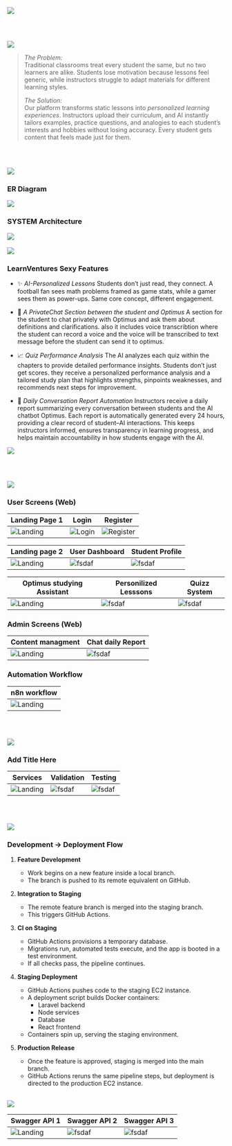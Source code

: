 <img src="./readme/title1.svg"/>

<br><br>

<!-- project overview -->
<img src="./readme/title2.svg"/>

> *The Problem:*<br>
Traditional classrooms treat every student the same, but no two learners are alike. Students lose motivation because lessons feel generic, while instructors struggle to adapt materials for different learning styles.
>
> *The Solution:*<br>
Our platform transforms static lessons into *personalized learning experiences*. Instructors upload their curriculum, and AI instantly tailors examples, practice questions, and analogies to each student’s interests and hobbies without losing accuracy. Every student gets content that feels made just for them.


<br><br>

<!-- System Design -->
<img src="./readme/title3.svg"/>

### ER Diagram

<img src="./readme/er_diagram.svg"/>

### SYSTEM Architecture

<img src="./readme/demo/Architecture.png"/>
<br><br>

<!-- Project Highlights -->
<img src="./readme/title4.svg"/>

### LearnVentures Sexy Features

- ✨ *AI-Personalized Lessons*
Students don’t just read, they connect. A football fan sees math problems framed as game stats, while a gamer sees them as power-ups. Same core concept, different engagement.

- 🤖 *A PrivateChat Section between the student and Optimus*
 A section for the student to chat privately with Optimus and ask them about definitions and clarifications. also it includes voice transcribtion where the student can record a voice and the voice will be transcribed to text message before the student can send it to optimus.

- 📈 *Quiz Performance Analysis*
The AI analyzes each quiz within the chapters to provide detailed performance insights. Students don’t just get scores. they receive a personalized performance analysis and a tailored study plan that highlights strengths, pinpoints weaknesses, and recommends next steps for improvement.

- 📝 *Daily Conversation Report Automation*
Instructors receive a daily report summarizing every conversation between students and the AI chatbot Optimus. Each report is automatically generated every 24 hours, providing a clear record of student–AI interactions. This keeps instructors informed, ensures transparency in learning progress, and helps maintain accountability in how students engage with the AI.

<img src="./readme/demo/features.png"/>

<br><br>

<!-- Demo -->
<img src="./readme/title5.svg"/>

### User Screens (Web)

| Landing Page 1                     | Login                             | Register                        |
| ---------------------------------- | --------------------------------- | -------------------------------- |
| ![Landing](./readme/demo/Landing1.png) | ![Login](./readme/demo/Login.png) | ![Register](./readme/demo/register.png) |

| Landing page 2                            | User Dashboard                       |Student Profile                      |
| --------------------------------------- | ------------------------------------- | ------------------------------------- |
| ![Landing](./readme/demo/Landing2.png) | ![fsdaf](./readme/demo/Dashboard.png) | ![fsdaf](./readme/demo/profile.png) |

| Optimus studying Assistant                           | Personilized Lesssons                       |Quizz System                      |
| --------------------------------------- | ------------------------------------- | ------------------------------------- |
| ![Landing](./readme/demo/chatbot.gif) | ![fsdaf](./readme/demo/personilized.gif) | ![fsdaf](./readme/demo/quizz.gif) |

### Admin Screens (Web)

| Content managment                             | Chat daily Report                       |
| --------------------------------------- | ------------------------------------- |
| ![Landing](./readme/demo/managment.gif) | ![fsdaf](./readme/demo/report.gif) |

### Automation Workflow

| n8n workflow                             | 
| --------------------------------------- | 
| ![Landing](./readme/demo/n8n.gif) | 



<br><br>

<!-- Development & Testing -->
<img src="./readme/title6.svg"/>

### Add Title Here


| Services                            | Validation                       | Testing                        |
| --------------------------------------- | ------------------------------------- | ------------------------------------- |
| ![Landing](./readme/demo/service.png) | ![fsdaf](./readme/demo/request.png) | ![fsdaf](./readme/demo/test.png) |


<br><br>

<!-- Deployment -->
<img src="./readme/title7.svg"/>

### Development → Deployment Flow

1. **Feature Development**
   - Work begins on a new feature inside a local branch.
   - The branch is pushed to its remote equivalent on GitHub.

2. **Integration to Staging**
   - The remote feature branch is merged into the staging branch.
   - This triggers GitHub Actions.

3. **CI on Staging**
   - GitHub Actions provisions a temporary database.
   - Migrations run, automated tests execute, and the app is booted in a test environment.
   - If all checks pass, the pipeline continues.

4. **Staging Deployment**
   - GitHub Actions pushes code to the staging EC2 instance.
   - A deployment script builds Docker containers:
     - Laravel backend
     - Node services
     - Database
     - React frontend
   - Containers spin up, serving the staging environment.

5. **Production Release**
   - Once the feature is approved, staging is merged into the main branch.
   - GitHub Actions reruns the same pipeline steps, but deployment is directed to the production EC2 instance.

<br>

   <img src="./readme/demo/deployment.png"/>

<br> 


| Swagger API 1                            | Swagger API 2                       | Swagger API 3                        |
| --------------------------------------- | ------------------------------------- | ------------------------------------- |
| ![Landing](./readme/demo/api1.png) | ![fsdaf](./readme/demo/api2.png) | ![fsdaf](./readme/demo/api3.png) |

<br><br>